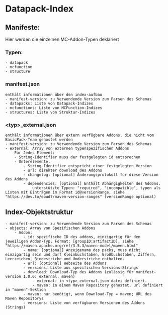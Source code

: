 # Datapack-Index

## Manifeste:
Hier werden die einzelnen MC-Addon-Typen deklariert
### Typen:
    - datapack
    - mcfunction
    - structure

### manifest.json
    enthält informationen über den index-aufbau
    - manifest-version: zu Verwendende Version zum Parsen des Schemas
    - datapacks: Liste von Datapack-Indizes
    - mcfunctions: Liste von MCFunction-Indizes
    - structures: Liste von Struktur-Indizes

### \<typ\>_external.json
    enthält informationen über extern verfügbare Addons, die nicht vom BasicPack-Team gehostet werden
    - manifest-version: zu Verwendende Version zum Parsen des Schemas
    - external: Array von externen typenspezifischen Addons
        Für Jedes Element:
        - String-Identifier muss der festgelegten id entsprechen
        - Unterelemente:
            - String-Identifier entspricht einer festgelegten Version
            - url: direkter download des Addons
            - changelog: [optional] Änderungsprotokoll für diese Version des Addons
            - dependencies: [optional] Enthält Abhängigkeiten des Addons.
                unterstützte Typen: "required", "incompatible", typen als Listen mit Einträgen im Format id@versionRange, siehe "https://dev.to/ebud7/maven-version-ranges" (versionRange optional)

## Index-Objektstruktur
    - manifest-version: zu Verwendende Version zum Parsen des Schemas
    - objects: Array von Spezifischen Addons
        - Addon:
            - id: spezifische ID des addons, einzigartig für den jeweiligen Addon-Typ. Format: [groupID:artifactID], siehe "https://maven.apache.org/ref/3.5.3/maven-model/maven.html"
            - name: [optional] Anzeigename des packs, muss nicht einzigartig sein und darf Kleinbuchstaben, Großbuchstaben, Ziffern, Leerzeichen, Bindestriche und Understriche enthalten.
            - url: [optional] Webseite des Addons
            - versions: Liste aus spezifischen Versions-Strings
            - download: Download-Typ des Addons (zulässig für manifest-version 1.0.0: external, maven)
                - external: in <typ>_external.json datei definiert.
                - maven: in einem Maven Repository gehostet, url definiert in "maven"-Sektion
            - maven: nur benötigt, wenn Download-Typ = maven; URL des Maven Repositorys
            - versions: Liste von verfügbaren Versionen des Addons (Strings)
